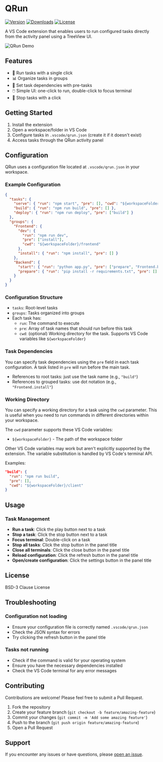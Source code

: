 # QRun

[![Version](https://img.shields.io/visual-studio-marketplace/v/pavelpicka.qrun)](https://marketplace.visualstudio.com/items?itemName=pavelpicka.qrun)
[![Downloads](https://img.shields.io/visual-studio-marketplace/d/pavelpicka.qrun)](https://marketplace.visualstudio.com/items?itemName=pavelpicka.qrun)
[![License](https://img.shields.io/github/license/pavelpicka/vscode-qrun)](https://github.com/pavelpicka/vscode-qrun/blob/main/LICENSE)

A VS Code extension that enables users to run configured tasks directly from the activity panel using a TreeView UI.

![QRun Demo](https://raw.githubusercontent.com/pavelpicka/vscode-qrun/main/resources/qrun-demo.gif)

## Features

- 🏃 Run tasks with a single click
- 📊 Organize tasks in groups
- 🔄 Set task dependencies with pre-tasks
- 🖱️ Simple UI: one-click to run, double-click to focus terminal
- 🛑 Stop tasks with a click

## Getting Started

1. Install the extension
2. Open a workspace/folder in VS Code
3. Configure tasks in `.vscode/qrun.json` (create it if it doesn't exist)
4. Access tasks through the QRun activity panel

## Configuration

QRun uses a configuration file located at `.vscode/qrun.json` in your workspace.

### Example Configuration

```json
{
  "tasks": {
    "serve": { "run": "npm start", "pre": [], "cwd": "${workspaceFolder}" },
    "build": { "run": "npm run build", "pre": [] },
    "deploy": { "run": "npm run deploy", "pre": ["build"] }
  },
  "groups": {
    "Frontend": {
      "dev": {
        "run": "npm run dev",
        "pre": ["install"],
        "cwd": "${workspaceFolder}/frontend"
      },
      "install": { "run": "npm install", "pre": [] }
    },
    "Backend": {
      "start": { "run": "python app.py", "pre": ["prepare", "Frontend.build"] },
      "prepare": { "run": "pip install -r requirements.txt", "pre": [] }
    }
  }
}
```

### Configuration Structure

- `tasks`: Root-level tasks
- `groups`: Tasks organized into groups
- Each task has:
  - `run`: The command to execute
  - `pre`: Array of task names that should run before this task
  - `cwd`: (optional) Working directory for the task. Supports VS Code variables like `${workspaceFolder}`

### Task Dependencies

You can specify task dependencies using the `pre` field in each task configuration. A task listed in `pre` will run before the main task.

- References to root tasks: just use the task name (e.g., `"build"`)
- References to grouped tasks: use dot notation (e.g., `"Frontend.install"`)

### Working Directory

You can specify a working directory for a task using the `cwd` parameter. This is useful when you need to run commands in different directories within your workspace.

The `cwd` parameter supports these VS Code variables:

- `${workspaceFolder}` - The path of the workspace folder

Other VS Code variables may work but aren't explicitly supported by the extension. The variable substitution is handled by VS Code's terminal API.

Examples:

```json
"build": {
  "run": "npm run build",
  "pre": [],
  "cwd": "${workspaceFolder}/client"
}
```

## Usage

### Task Management

- **Run a task**: Click the play button next to a task
- **Stop a task**: Click the stop button next to a task
- **Focus terminal**: Double-click on a task
- **Stop all tasks**: Click the stop button in the panel title
- **Close all terminals**: Click the close button in the panel title
- **Reload configuration**: Click the refresh button in the panel title
- **Open/create configuration**: Click the settings button in the panel title

## License

BSD-3 Clause License

## Troubleshooting

### Configuration not loading

- Ensure your configuration file is correctly named `.vscode/qrun.json`
- Check the JSON syntax for errors
- Try clicking the refresh button in the panel title

### Tasks not running

- Check if the command is valid for your operating system
- Ensure you have the necessary dependencies installed
- Check the VS Code terminal for any error messages

## Contributing

Contributions are welcome! Please feel free to submit a Pull Request.

1. Fork the repository
2. Create your feature branch (`git checkout -b feature/amazing-feature`)
3. Commit your changes (`git commit -m 'Add some amazing feature'`)
4. Push to the branch (`git push origin feature/amazing-feature`)
5. Open a Pull Request

## Support

If you encounter any issues or have questions, please [open an issue](https://github.com/pavelpicka/vscode-qrun/issues).
